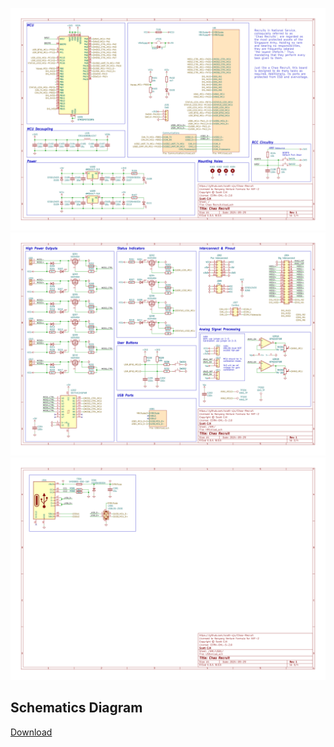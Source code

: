 ![img](./Chao%20Recruit.svg)
![img](./Chao%20Recruit-HMI.svg)
![img](./Chao%20Recruit-HMI-USB1.svg)


## Schematics Diagram
<a href="./docs/schematics/Chao Recruit.pdf">Download</a>